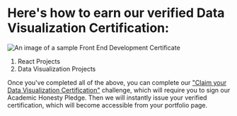 # Here's how to earn our verified Data Visualization Certification:

![An image of a sample Front End Development Certificate](http://i.imgur.com/HKPqdTF.png?1)

1. React Projects
2. Data Visualization Projects

Once you've completed all of the above, you can complete our ["Claim your Data Visualization Certification"](http://www.freecodecamp.com/challenges/claim-your-data-visualization-certificate) challenge, which will require you to sign our Academic Honesty Pledge. Then we will instantly issue your verified certification, which will become accessible from your portfolio page.
